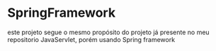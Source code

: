 # SpringFramework
este projeto segue o mesmo propósito do projeto já presente no meu repositorio JavaServlet, porém usando Spring framework
